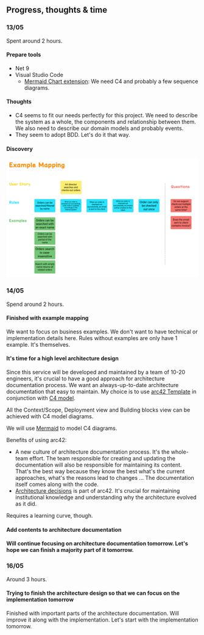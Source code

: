 ## Progress, thoughts & time

### 13/05

Spent around 2 hours.

#### Prepare tools
- Net 9
- Visual Studio Code
    - [Mermaid Chart extension](https://marketplace.visualstudio.com/items?itemName=MermaidChart.vscode-mermaid-chart): We need C4 and probably a few sequence diagrams.

#### Thoughts
-  C4 seems to fit our needs perfectly for this project. We need to describe the system as a whole, the components and relationship between them. We also need to describe our domain models and probably events.
- They seem to adopt BDD. Let's do it that way.

#### Discovery

![alt text](images/Discovery.png)

### 14/05

Spend around 2 hours.

#### Finished with example mapping
We want to focus on business examples. We don't want to have technical or implementation details here. Rules without examples are only have 1 example. It's themselves.

#### It's time for a high level architecture design
Since this service will be developed and maintained by a team of 10-20 engineers, it's crucial to have a good approach for architecture documentation process. We want an always-up-to-date architecture documentation that easy to maintain. My choice is to use [arc42 Template](https://arc42.org/overview) in conjunction with [C4 model](https://c4model.com/).

All the Context/Scope, Deployment view and Building blocks view can be achieved with C4 model diagrams.

We will use [Mermaid](https://mermaid.js.org/syntax/c4.html) to model C4 diagrams.

Benefits of using arc42:
- A new culture of architecture documentation process. It's the whole-team effort. The team responsible for creating and updating the documentation will also be responsible for maintaining its content. That's the best way because they know the best what's the current approaches, what's the reasons lead to changes ... The documentation itself comes along with the code.
- [Architecture decisions](https://docs.arc42.org/section-9/) is part of arc42. It's crucial for maintaining institutional knowledge and understanding why the architecture evolved as it did.

Requires a learning curve, though.


#### Add contents to architecture documentation

#### Will continue focusing on architecture documentation tomorrow. Let's hope we can finish a majority part of it tomorrow.

### 16/05

Around 3 hours.

#### Trying to finish the architecture design so that we can focus on the implementation tomorrow
Finished with important parts of the architecture documentation. Will improve it along with the implementation.
Let's start with the implementation tomorrow.
